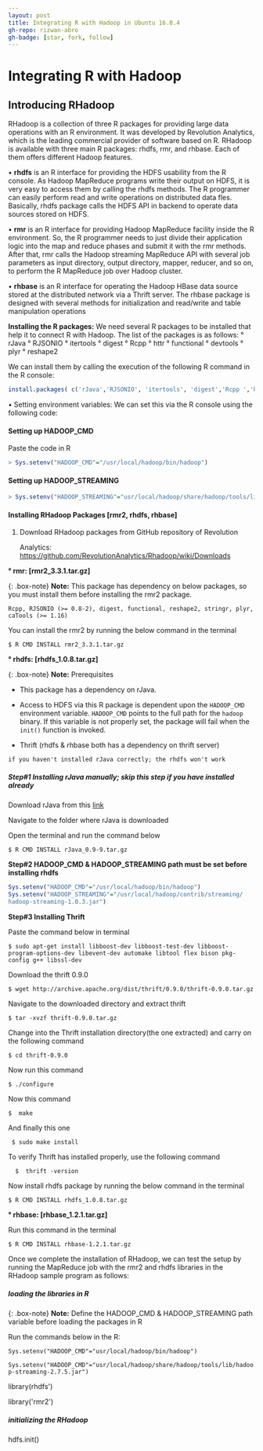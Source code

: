 ```yaml
---
layout: post
title: Integrating R with Hadoop in Ubuntu 16.0.4
gh-repo: rizwan-abro
gh-badge: [star, fork, follow]
---
```




# Integrating R with Hadoop

## Introducing RHadoop

RHadoop is a collection of three R packages for providing large data operations with an R environment. It was developed by Revolution Analytics, which is the leading commercial provider of software based on R. RHadoop is available with three main R packages: rhdfs, rmr, and rhbase. Each of them offers different Hadoop features.

• **rhdfs** is an R interface for providing the HDFS usability from the R console. As Hadoop MapReduce programs write their output on HDFS, it is very easy to access them by calling the rhdfs methods. The R programmer can easily perform read and write operations on distributed data fles. Basically, rhdfs package calls the HDFS API in backend to operate data sources stored on HDFS.

• **rmr** is an R interface for providing Hadoop MapReduce facility inside the R environment. So, the R programmer needs to just divide their application logic into the map and reduce phases and submit it with the rmr methods. After that, rmr calls the Hadoop streaming MapReduce API with several job parameters as input directory, output directory, mapper, reducer, and so on, to perform the R MapReduce job over Hadoop cluster.

• **rhbase** is an R interface for operating the Hadoop HBase data source stored at the distributed network via a Thrift server. The rhbase package is designed with several methods for initialization and read/write and table
manipulation operations

**Installing the R packages:** We need several R packages to be installed that help it to connect R with Hadoop. The list of the packages is as follows:
° rJava
° RJSONIO
° itertools
° digest
° Rcpp
° httr
° functional
° devtools
° plyr
° reshape2

We can install them by calling the execution of the following R command in
the R console:

```R
install.packages( c('rJava','RJSONIO', 'itertools', 'digest','Rcpp ','httr','functional','devtools', 'plyr','reshape2'))

```


• Setting environment variables: We can set this via the R console using the
following code:

#### Setting up HADOOP_CMD

Paste the code in R 

```R
> Sys.setenv("HADOOP_CMD"="/usr/local/hadoop/bin/hadoop")
```

#### Setting up HADOOP_STREAMING
```R
> Sys.setenv("HADOOP_STREAMING"="usr/local/hadoop/share/hadoop/tools/lib/hadoop-streaming-2.7.5.jar")

```




#### Installing RHadoop Packages [rmr2, rhdfs, rhbase]

1. Download RHadoop packages from GitHub repository of Revolution

   Analytics: https://github.com/RevolutionAnalytics/Rhadoop/wiki/Downloads

**° rmr: [rmr2_3.3.1.tar.gz]**

{: .box-note}
**Note:** This package has dependency on below packages, so you must install them before installing the rmr2 package.

`Rcpp, RJSONIO (>= 0.8-2), digest, functional, reshape2, stringr, plyr, caTools (>= 1.16)`



You can install the rmr2 by running the below command in the terminal

```
$ R CMD INSTALL rmr2_3.3.1.tar.gz
```

**° rhdfs: [rhdfs_1.0.8.tar.gz]**

{: .box-note}
**Note:** Prerequisites 

- This package has a dependency on rJava.


- Access to HDFS via this R package is dependent upon the `HADOOP_CMD` environment variable. `HADOOP_CMD` points to the full path for the `hadoop` binary. If this variable is not properly set, the package will fail when the `init()` function is invoked.
- Thrift (rhdfs & rhbase both has a dependency on thrift server)

`if you haven't installed rJava correctly; the rhdfs won't work`



##### Step#1 Installing rJava manually; skip this step if you have installed already

Download rJava from this [link](https://cran.r-project.org/src/contrib/rJava_0.9-9.tar.gz)

Navigate to the folder where rJava is downloaded

Open the terminal and run the command below

```
$ R CMD INSTALL rJava_0.9-9.tar.gz
```

**Step#2 HADOOP_CMD & HADOOP_STREAMING path must be set before installing rhdfs**

```R
Sys.setenv("HADOOP_CMD"="/usr/local/hadoop/bin/hadoop")
Sys.setenv("HADOOP_STREAMING"="/usr/local/hadoop/contrib/streaming/
hadoop-streaming-1.0.3.jar")
```

**Step#3 Installing Thrift**

Paste the command below in terminal

```
$ sudo apt-get install libboost-dev libboost-test-dev libboost-program-options-dev libevent-dev automake libtool flex bison pkg-config g++ libssl-dev  
```

Download the thrift 0.9.0 

```
$ wget http://archive.apache.org/dist/thrift/0.9.0/thrift-0.9.0.tar.gz
```

Navigate to the downloaded directory and extract thrift

```
$ tar -xvzf thrift-0.9.0.tar.gz
```

Change into the Thrift installation directory(the one extracted) and carry on the following command

```
$ cd thrift-0.9.0
```

Now run this command

```
$ ./configure  
```

Now this command

```
$  make  
```

And finally this one

```
 $ sudo make install  
```

To verify Thrift has installed properly, use the following command

```
  $  thrift -version   
```

Now install rhdfs package by running the below command in the terminal

```
$ R CMD INSTALL rhdfs_1.0.8.tar.gz
```

**° rhbase: [rhbase_1.2.1.tar.gz]** 

Run this command in the terminal

```
$ R CMD INSTALL rhbase-1.2.1.tar.gz
```





Once we complete the installation of RHadoop, we can test the setup by running the
MapReduce job with the rmr2 and rhdfs libraries in the RHadoop sample program
as follows:

##### loading the libraries in R 

{: .box-note}
**Note:** Define the HADOOP_CMD & HADOOP_STREAMING path variable before loading the packages in R

Run the commands below in the R:

`Sys.setenv("HADOOP_CMD"="usr/local/hadoop/bin/hadoop")`

`Sys.setenv("HADOOP_CMD"="usr/local/hadoop/share/hadoop/tools/lib/hadoop-streaming-2.7.5.jar")`

library(rhdfs')

library('rmr2')

##### initializing the RHadoop
hdfs.init() 